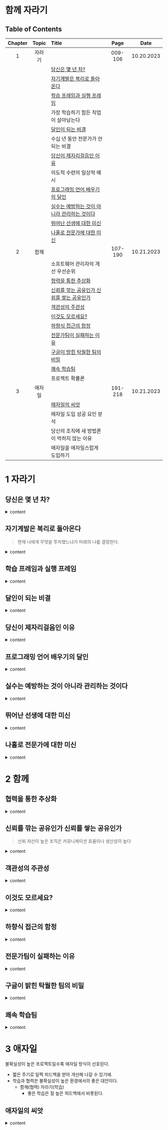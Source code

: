 # 함께 자라기

## Table of Contents

| Chapter | Topic | Title                                                 |  Page   |    Date    |
|:-------:|:-----:|:------------------------------------------------------|:-------:|:----------:|
|    1    |  자라기  |                                                       | 009-106 | 10.20.2023 |
|         |       | [당신은 몇 년 차?](#당신은-몇-년-차)                              |         |            |
|         |       | [자기계발은 복리로 돌아온다](#자기계발은-복리로-돌아온다)                     |         |            |
|         |       | [학습 프레임과 실행 프레임](#학습-프레임과-실행-프레임)                     |         |            |
|         |       | 가장 학습하기 힘든 직업이 살아남는다                                  |         |            |
|         |       | [달인이 되는 비결](#달인이-되는-비결)                               |         |            |
|         |       | 수십 년 동안 전문가가 안 되는 비결                                  |         |            |
|         |       | [당신이 제자리걸음인 이유](#당신이-제자리걸음인-이유)                       |         |            |
|         |       | 의도적 수련의 일상적 예시                                        |         |            |
|         |       | [프로그래밍 언어 배우기의 달인](#프로그래밍-언어-배우기의-달인)                 |         |            |
|         |       | [실수는 예방하는 것이 아니라 관리하는 것이다](#실수는-예방하는-것이-아니라-관리하는-것이다) |         |            |
|         |       | [뛰어난 선생에 대한 미신](#뛰어난-선생에-대한-미신)                       |         |            |
|         |       | [나홀로 전문가에 대한 미신](#나홀로-전문가에-대한-미신)                     |         |            |
|    2    |  함께   |                                                       | 107-190 | 10.21.2023 |
|         |       | 소프트웨어 관리자의 개선 우선순위                                    |         |            |
|         |       | [협력을 통한 추상화](#협력을-통한-추상화)                             |         |            |
|         |       | [신뢰를 깎는 공유인가 신뢰를 쌓는 공유인가](#신뢰를-깎는-공유인가-신뢰를-쌓는-공유인가)   |         |            |
|         |       | [객관성의 주관성](#객관성의-주관성)                                 |         |            |
|         |       | [이것도 모르세요?](#이것도-모르세요)                                |         |            |
|         |       | [하향식 접근의 함정](#하향식-접근의-함정)                             |         |            |
|         |       | [전문가팀이 실패하는 이유](#전문가팀이-실패하는-이유)                       |         |            |
|         |       | [구글이 밝힌 탁월한 팀의 비밀](#구글이-밝힌-탁월한-팀의-비밀)                 |         |            |
|         |       | [쾌속 학습팀](#쾌속-학습팀)                                     |         |            |
|         |       | 프로젝트 확률론                                              |         |            |
|    3    |  애자일  |                                                       | 191-218 | 10.21.2023 |
|         |       | [애자일의 씨앗](#애자일의-씨앗)                                   |         |            |
|         |       | 애자일 도입 성공 요인 분석                                       |         |            |
|         |       | 당신의 조직에 새 방법론이 먹히지 않는 이유                              |         |            |
|         |       | 애자일을 애자일스럽게 도입하기                                      |         |            |


# 1 자라기

## 당신은 몇 년 차?

<details>
  <summary>content</summary>

직원을 뽑을 때 무엇이 그 사람의 실력을 가장 잘 예측할까?

- 직무 성과와의 상관성:

  - 낮음
    - 경력: 0.18
      - 낮은 연차시절(1-4년차)의 상관성은 높지만 연차가 조금이라도 높아지면(5↑) 상관성은 낮아진다.
    - 학력: 0.10
    - 나이: 0.01
  - 높음
    - 구조화된 인터뷰: 0.51
    - 성실성: 0.41
    - 꼼꼼함: 0.31
    - 레퍼런스 체크: 0.26

- 잘 뽑는 것 이상으로 중요한 것은 뽑은 사람을 어떻게 성장시킬 것인가
  - 조직은 개인의 전문성을 발전시킬 수 있도록 최대한 지원을 해야 한다.
  - 좋은 시스템
    - 훌륭한 사람을 뽑아도 조직의 시스템과 문화에 문제가 있으면 그 사람은 묻혀버리게 된다.
    - 반면, 실력이 평범한 사람일지라도 좋은 시스템속에 있다면 뛰어난 성과를 낼 수 있다.

</details>

## 자기계발은 복리로 돌아온다

> 현재 나에게 무엇을 투자했느냐가 미래의 나를 결정한다.

<details>
  <summary>content</summary>

- 피드백을 짧은 주기로 받는 것
  - 내가 잘 했는지 못했는지 알 수 있어야 잘못을 개선할 수 있다.
- 실수를 교정할 기회가 있는 것

더 빨리 자라고 싶다면

1. 어떻게 이율을 높일 것인가
2. 지속적으로 현명한 투자를 하려면 어떻게 할 것인가

- 어떻게 하면 더하기 보다 곱하기를 할 수 있을 것인가?
  - 자신이 이미 갖고 있는 것들을 잘 활용할 것.
    - Input 한 내용을 얼마나 잘 활용하고 있는지 체크.
    - 노드간의 링크를 촘촘히 연결할 것.
    - 새 지식과 옛 지식을 충돌시키게 할 것.
    - 현재 하는 일이 차후에 밑거름이 될 수 있도록 할 것.
  - 외부 물질을 체화할 것.
    - 주기적인 외부 자극을 받을 것.
    - 외부 물질을 소화하여 자신의 일부로 만들 것.
  - 자신을 개선하는 프로세스에 대해 생각해 볼 것.
  - 피드백을 자주 받을 것.
  - 자신의 능력을 높여주는 도구와 한경을 점진적으로 만들 것.

</details>

## 학습 프레임과 실행 프레임

<details>
  <summary>content</summary>

- 실행 프레임: (잘하기에 초점) 현재 주어진 과업에 어느정도의 성과를 달성했는가
- 학습 프레임: (자라기에 초점) 현재 주어진 과업을 통해 내가 얼마나 배웠는가

</details>

## 달인이 되는 비결

<details>
  <summary>content</summary>

1. 실력을 개선하려는 동기가 있어야 하고
2. 구체적인 피드백을 적절한 시기에 받아야 한다
   - 빨리 피드백을 받고 학습할 기회가 주어지는 환경인가?

</details>

## 당신이 제자리걸음인 이유

<details>
  <summary>content</summary>

- 의도적 수련(Deliberate Practice)을 하지 않아서
  - 수련의 양적인 부분만 쌓인다고 되는 것이 아니다.
  - 의도적 수련을 위해서는 동기와 피드백이 중요하다.
- 적절한 난이도의 훈련을 하지 않아서
  - 나의 실력과 작업 난이도가 비슷해야 할 것.
    - 난이도:
      - 낮음: 지루함
      - 비슷함: 몰입
      - 높음: 불안함, 두려움
    - `뛰어난 선수는 자기 기량보다 어려운 기술을 연마하지만 그렇지 못한 선수는 이미 잘하는 걸 더 연습한다`

</details>

## 프로그래밍 언어 배우기의 달인

<details>
  <summary>content</summary>

- 튜토리얼을 읽을 때 뭘 만들지 생각하고 읽는다
- 공부할 때 표준 라이브러리 소스코드를 읽는다
- 공부 중 다른 사람의 코드에 내가 필요한 기능을 추가한다

</details>

## 실수는 예방하는 것이 아니라 관리하는 것이다

<details>
  <summary>content</summary>

- 두 가지의 실수 문화

  1. 실수 예방
     - 실수를 저지르지 말라고 요구: 행동에서 실수로 가는 경로를 차단
     - 불가능에 가까움
     - 실수한 사람 비난, 처벌
       - 실수를 감추게 됨
       - 협력을 덜하게 됨
  2. 실수 관리
     - 실수가 나쁜 결과로 되기 전에 빨리 고치기
       - 실수 공개
       - 실수에 대한 토론
       - 함께 배움
     - 결과가 난 실수에 대해 학습 후 `다음에는 이렇게 행동할 것` 이라는 계획을 세우기

- 실수 예방보다 관리에 가까울수록 그 기업의 혁신 정도가 더 높았다.
- 실수가 없으면 학습하지 못한다.

</details>

## 뛰어난 선생에 대한 미신

<details>
  <summary>content</summary>

교사의 학생들에게 `아는 것을 온전히 가르칠 수 있는 능력`이, 교사의 전문지식의 깊이보다 학생들의 학습 성과에 더 큰 영향을 미친다.

- 전문가는 자신의 전문 지식 중 30% 정도만 가르칠 수 있는데, 그 이유는 그 중 70%는 암묵적 지식으로 자동화되어 더 이상 의식적으로 전달하기 어렵기 때문이다.
  - 이는 인지적 작업 분석으로 극복 가능하다.
    - 질문: `내가 이 문제를 해결할 때 어떤 과정을 거치는가?`, `학생들이 이걸 배우면서 어떤 생각을 하는가?`

</details>

## 나홀로 전문가에 대한 미신

<details>
  <summary>content</summary>

현실의 전문가는 영화속의 고독한 천재와 다르다.

- 현실: 전문지식과 사회성이 뛰어난 사람
- 미신: 사회성은 부족하지만 전문지식은 뛰어난 사람

그 이유는 아무리 기술적인 실천법이라고 하더라도 사회적 맥락속에서 실천되야하며 그 기술의 성공을 위해서는 사회적 자본과 사회적 기술이 함께 필요하기 때문이다.

- 사회적 자본과 기술
  - 사회적 자본
    - 신뢰
      - 신뢰가 깨진 상태에서는 상대의 어떤 행동이라도 악의적으로 보이게된다.
    - 사회 연결망
  - 사회적 기술
    - 양의 기술: 신뢰 구축을 잘 하는 사람
    - 음의 기술: 커뮤니케이션할수록 신뢰가 깨지는 사람

</details>

# 2 함께

## 협력을 통한 추상화

<details>
  <summary>content</summary>

커뮤니케이션과 협력
- 실력이 뛰어난 프로그래머는 기타 프로그래머보다 탁월한 커뮤니케이션 및 협업 능력을 지녔다.

혼자 작업할 때보다 협력 시에는 보통 추상화 수준이 높아지는데, 이는 2명 이상의 사람이 서로 협력하기 위해서는 서로 다른 시각을 조율하고 연결해야 하기 때문이다. 이러한 연결은 주로 추상화를 통해 이루어진다.

</details>

## 신뢰를 깎는 공유인가 신뢰를 쌓는 공유인가
> 신뢰 자산이 높은 조직은 커뮤니케이션 효율이나 생산성이 높다

<details>
  <summary>content</summary>

신뢰를 쌓는 법:
- 투명성
- 공유
  - 단일 공유 (share one)
    - 단일 공유는 공유자가 방어적 자세를 갖게 할 수 있으며, 작업물을 자신과 동일시하여 다른 의견을 부정적으로 받아들이는 경향이 있다. 이는 작업물을 자신의 확장으로 여기고 다른 의견을 자신을 공격하는 것으로 해석할 수 있기 때문.
  - 복수 공유 (share multiple)
    - 여러개 공유이기에 불안감이 단일 공유보다 상대적으로 덜하다. 
- 인터랙션

</details>

## 객관성의 주관성

<details>
  <summary>content</summary>

- 품질과 결함은 상대적이다.
  - 고품질을 달성하기 위해선 인간에 대한 이해가 필수적.

객관적 자료를 갖다주어도 최종 결정은 결국 사람에게 달려있다.
- 감정과 이성을 완벽히 분리하기란 어렵다.
- 설득은 논리성과 객관성을 통해 이루어진다기 보단 상대방을 얼마나 이해하고 있는지, 얼마나 상호 신뢰가 쌓여있는지, 그리고 상대방이 무엇을 중요하게 여기는지를 아는 것이 더 중요하다.
  - 상대를 이해하는데 많은 시간을 투자할 것.

</details>

## 이것도 모르세요?

<details>
  <summary>content</summary>

- 공감하고 이해하려는 대화
  - 누군가 질문을 하거나 실수나 잘못을 했을 경우:
    - 멘토링 능력이 없는 경우: 비난과 설명
    - 멘토링 능력이 있는 경우: 상대의 멘탈 모델(mental model)을 이해하려 노력, 공감하고 그 사람의 사고 과정과 전략을 이해한후 설명
  - 공감과 이해가 부족한 코치-피코치의 대화는 피코치가 앞으로는 질문을 더 꺼리게 만들 수 있다. 피코치가 질문을 더 하고싶을 수 있도록 동기와 의지를 붇돋아 주는 대화를 진행해야한다. 

</details>

## 하향식 접근의 함정

<details>
  <summary>content</summary>

문제 형태:
- 잘 정의된 문제(well-defined)
  - 출발 상태와 목표 상태가 명확함
  - 연구 및 해결하기 쉬움
- 잘 정의 되지 않은 문제(ill-defined)
  - 현실 세계의 대부분의 문제에 해당

기업에서 일하는 방식은 보통 탑다운 모형을 따른다.
- 각 층에 특화된 팀(기획팀, 구현팀, QA팀..etc)이 있으며, 이들간에 바통터치가 이루어지는 방식.

협력의 오버헤드를 낮추기 위해선 탑다운 모델이아닌 삼투압 모델을 채택해야 한다:
- 삼투압적 의사소통
  - 추상과 구상을 왔다 갔다 해야 함.
    - 빈번한 바통 터치가 되도록
  - 한번에 처리되는 일의 양(batch size)을 줄이고 지속적 흐름(continuous flow)을 만든다.

- 한 사람이 다기능을 갖추도록
  - 바통 터치를 덜 필요하게 만든다.
- 협력이 쉽게 되도록
  - 바통 터치 비용을 줄여준다.

</details>

## 전문가팀이 실패하는 이유

<details>
  <summary>content</summary>

현실에서 뛰어난 역량을 가진 사람들로 이루어진 팀이 실패하는 경우가 빈번한데, 그 주된 이유는 협력의 부족이다.

팀의 성공을 높이기 위해서는 협력이 무엇보다 중요하다.
- 정보 공유
- 강력한 소셜 스킬을 갖춘 제너럴리스트의 역할이 필수적

</details>

## 구글이 밝힌 탁월한 팀의 비밀

<details>
  <summary>content</summary>

탁월한 팀: 심리적 안전감(Psychological Safety)이 있는 팀

심리적 안전감이 낮은 팀:
- 실수를 할 경우 비난을 받는 일이 흔함
- 타인에게 도움을 청하거나 지원을 구하기 어려움
- 회사를 떠날 시 관리자에게 퇴사 이유를 알리지 않음
- 문제나 불만을 관리자에게 제기하더라도 문제 해결에 관심을 보이지 않음

</details>

## 쾌속 학습팀

<details>
  <summary>content</summary>

- 학습이 느린 팀:
  - 만연한 냉소주의
  - 부족한 리더십을 보여주는 팀장
  - 협동적이지 않은 팀원 선발

- 학습이 빠른 팀:
  - 학습 환경을 만들어 주는 팀장의 리더십
  - 협력이 높은 팀
  - 다양한 계층의 사람들에게 자신의 의견을 편하게 전달할 수 있는 팀
  - 강한 심리적 안전감을 느끼는 팀

</details>

# 3 애자일

불확실성이 높은 프로젝트일수록 애자일 방식이 선호된다.
- 짧은 주기로 일찍 피드백을 받아 개선해 나갈 수 있기에.
- 학습과 협력은 불확실성이 높은 환경에서의 좋은 대안이다.
  - 함께(협력) 자라기(학습)
    - 좋은 학습은 질 높은 피드백에서 비롯된다.

## 애자일의 씨앗

<details>
  <summary>content</summary>

`고객에게 매일 가치를 전하라.`

- 고객
  - 이해관계자: 프로젝트의 결과에 영향을 주거나 받는 사람들.
- 매일
  - 불확실성이 높을수록 확인 주기가 빨라야 한다.

</details>
